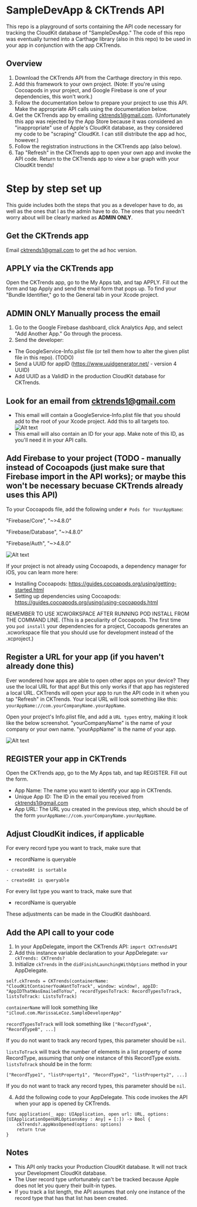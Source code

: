 # SampleDevApp & CKTrends API

This repo is a playground of sorts containing the API code necessary for tracking the CloudKit database of "SampleDevApp."
The code of this repo was eventually turned into a Carthage library (also in this repo) to be used in your app in conjunction with the app CKTrends.

## Overview
1) Download the CKTrends API from the Carthage directory in this repo.
2) Add this framework to your own project. (Note: If you're using Cocoapods in your project, and Google Firebase is one of your
dependencies, this won't work.)
3) Follow the documentation below to prepare your project to use this API. Make the appropriate API calls using the documentation
below.
4) Get the CKTrends app by emailing cktrends1@gmail.com. (Unfortunately this app was rejected by the App Store because it was considered an "inappropriate" use of Apple's CloudKit database, as they considered my code to be "scraping" CloudKit. I can still distribute the app ad hoc, however.)
5) Follow the registration instructions in the CKTrends app (also below).
6) Tap "Refresh" in the CKTrends app to open your own app and invoke the API code. Return to the CKTrends app to view a bar
graph with your CloudKit trends!

# Step by step set up
This guide includes both the steps that you as a developer have to do, as well as the ones that I as the admin have to do. The ones
that you needn't worry about will be clearly marked as **ADMIN ONLY**.

## Get the CKTrends app
Email cktrends1@gmail.com to get the ad hoc version.

## APPLY via the CKTrends app
Open the CKTrends app, go to the My Apps tab, and tap APPLY. Fill out the form and tap Apply and send the email form that pops up. To find your "Bundle Identifier," go to the General tab in your Xcode project.

## **ADMIN ONLY** Manually process the email
1. Go to the Google Firebase dashboard, click Analytics App, and select "Add Another App." Go through the process.
2. Send the developer:
- The GoogleService-Info.plist file (or tell them how to alter the given plist file in this repo). (TODO)
- Send a UUID for appID (https://www.uuidgenerator.net/ - version 4 UUID)
- Add UUID as a ValidID in the production CloudKit database for CKTrends.

## Look for an email from cktrends1@gmail.com
- This email will contain a GoogleService-Info.plist file that you should add to the root of your Xcode project. Add this to all targets too.
![Alt text](Images/plist.png)
- This email will also contain an ID for your app. Make note of this ID, as you'll need it in your API calls.

## Add Firebase to your project (TODO - manually instead of Cocoapods (just make sure that Firebase import in the API works); or maybe this won't be necessary becuase CKTrends already uses this API)
To your Cocoapods file, add the following under `# Pods for YourAppName`:

"Firebase/Core", "~>4.8.0"

"Firebase/Database", "~>4.8.0"

"Firebase/Auth", "~>4.8.0"

![Alt text](Images/addingFirebaseViaCocoapods.png)

If your project is not already using Cocoapods, a dependency manager for iOS, you can learn more here:
- Installing Cocoapods: https://guides.cocoapods.org/using/getting-started.html
- Setting up dependencies using Cocoapods: https://guides.cocoapods.org/using/using-cocoapods.html

REMEMBER TO USE XCWORKSPACE AFTER RUNNING POD INSTALL FROM THE COMMAND LINE. (This is a peculiarity of Cocoapods. The first time you `pod install` your dependencies for a project,
Cocoapods generates an .xcworkspace file that you should use for development instead of the .xcproject.)

## Register a URL for your app (if you haven't already done this)
Ever wondered how apps are able to open other apps on your device? They use the local URL for that app! But this only works if that app has registered a local URL. CKTrends will open your app to run the API code in it when you tap "Refresh" in CKTrends. Your local URL will look something like this: `yourAppName://com.yourCompanyName.yourAppName`.

Open your project's Info.plist file, and add a `URL types` entry, making it look like the below screenshot. "yourCompanyName" is the name of your company or your own name. "yourAppName" is the name of
your app.

![Alt text](Images/urlScheme.png)

## REGISTER your app in CKTrends
Open the CKTrends app, go to the My Apps tab, and tap REGISTER. Fill out the form.
- App Name: The name you want to identify your app in CKTrends.
- Unique App ID: The ID in the email you received from cktrends1@gmail.com
- App URL: The URL you created in the previous step, which should be of the form `yourAppName://com.yourCompanyName.yourAppName`.

## Adjust CloudKit indices, if applicable

For every record type you want to track, make sure that

   - recordName is queryable
   
    - createdAt is sortable
    
    - createdAt is queryable
    
For every list type you want to track, make sure that

- recordName is queryable

These adjustments can be made in the CloudKit dashboard.

## Add the API call to your code
1. In your AppDelegate, import the CKTrends API: `import CKTrendsAPI`
2. Add this instance variable declaration to your AppDelegate: `var ckTrends: CKTrends?`
3. Initialize `ckTrends` in the `didFinishLaunchingWithOptions` method in your AppDelegate.
```
self.ckTrends = CKTrends(containerName: "CloudKitContainerYouWantToTrack", window: window!, appID: "AppIDThatWasEmailedToYou", recordTypesToTrack: RecordTypesToTrack, listsToTrack: ListsToTrack)
```
`containerName` will look something like `"iCloud.com.MarissaLeCoz.SampleDeveloperApp"`


`recordTypesToTrack` will look something like `["RecordTypeA", "RecordTypeB", ...]`

If you do not want to track any record types, this parameter should be `nil`.


`listsToTrack` will track the number of elements in a list property of some RecordType, assuming that only one instance of this RecordType exists. `listsToTrack` should be in the form:

`["RecordType1", "listProperty1", "RecordType2", "listProperty2", ...]`

If you do not want to track any record types, this parameter should be `nil`.


4. Add the following code to your AppDelegate. This code invokes the API when your app is opened by CKTrends.
```
func application(_ app: UIApplication, open url: URL, options: [UIApplicationOpenURLOptionsKey : Any] = [:]) -> Bool {
    ckTrends?.appWasOpened(options: options)
    return true
}
```

## Notes
- This API only tracks your Production CloudKit database. It will not track your Development CloudKit database.
- The User record type unfortunately can't be tracked because Apple does not let you query their built-in types.
- If you track a list length, the API assumes that only one instance of the record type that has that list has been created.










